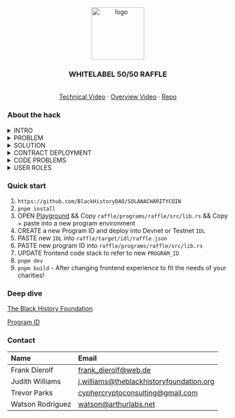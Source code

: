 <div align="center">
<img src="https://i.ibb.co/tw16xxrn/photo-2025-04-01-23-09-13.jpg" alt="logo" width="120" height="120" />
</div>

<h3 align="center">WHITELABEL 50/50 RAFFLE</h3>
  <p align="center">
  <br />
    <a href="https://www.loom.com/share/92f62aa749bd42df83549c2a286b1c46">Technical Video</a>
    ·
    <a href="https://www.youtube.com/watch?v=wbvuLKwJRlI">Overview Video</a>
    ·
    <a href="https://github.com/BlackHistoryDAO/SOLANACHARITYCOIN">Repo</a>
  </p>
</div>

### About the hack

<details>
  <summary>INTRO</summary>
  We're the team at The Black History Foundation, with a group of wonderful volunteers and advocates interested in building a permanent ledger of black ancestrial history. Our hackathon submission was a completely random and veriably transparent 50/50 raffle mechanism to help legally operating charities and DAOs raise funds.

  Our hackathon submission includes a nicely designed website, program ID reference, and interactive functions inside of Solanas ecosystem, with blockchain transactions to verify the hackathon efforts.
</details>

<details>
<summary>PROBLEM</summary>
There are two major problems that charities face:
1. Inprobablistic and abusive tendencies inside of 50/50 raffles.
2. There is no clear transparency or reputable gaining mechanisms that help verify the Charities authenticity.
</details>

<details>
<summary>SOLUTION</summary>
The solutions that we came up with to solve these problems:
1. Verifiably random lottery winners on public ledgers with public account values of the treasury to see real results.
2. Real charities can implement this program to enable an authentic and marketable service that helps both raise funds, and distribute winnings to their supportive donators.
</details>

<details>
<summary>CONTRACT DEPLOYMENT</summary>
1. The contract is initiated through `anchor deploy` - This needs a unique program ID to be viably deployed into the Solana blockchain.
2. The program receives all donations, and is programmable and changable to an admins wallet.
3. The program hosts specific state conditions and error handling to prevent incorrect payments and decisions to be made.
4. The frontend is the UI that helps ease the convenience of deployment, announcements, winner, and retrieval of funds but this can be used on any Solana IDE (Such as https://beta.solpg.io, by importing the code and program ID)
</details>


<details>
<summary>CODE PROBLEMS</summary>
1. As a demo/tester you will likely get several Hydration UI errors. We have found that once you handle the essential operations (Creating the raffle, donating to a raffle, or announcing a winner), it is useful to head back to the home index and then change the wallet from there to the permissioned account before then accessing another section of the site.
2. Some information may be static, but it is easy to implement and read the RPC indexing information from the public solana API (Read: https://solana.com/docs/rpc)
3. On live production, very rarely do some users not get selected, but if this happens, it is in your best ethical and legal interest to retrieve the arrayed list from the program and then use a transparent means of announcing the winner.
4. The treasury is currently enabled to retrieve all funds without announcing a winner, on live production - users should be aware of this issue and only consent to verified and audited program deployments.
</details>

<details>
<summary>USER ROLES</summary>
1. As the account treasurer, you and 3 other accounts are admin and permissioned to access and withdraw the funds of the account after a random verifiable winner is announced on the raffle information page.
2. As the participant or donator, you select a raffle in which you would like to participate in, and donate the funds.
</details>



### Quick start

1.  `https://github.com/BlackHistoryDAO/SOLANACHARITYCOIN`
2.  `pnpm install`
3.  OPEN [Playground](https://beta.solpg.io/) && Copy `raffle/programs/raffle/src/lib.rs` && Copy + paste into a new program environment
4.  CREATE a new Program ID and deploy into Devnet or Testnet `IDL`
5.  PASTE new `IDL` into `raffle/target/idl/raffle.json`
6. PASTE new program ID into `raffle/programs/raffle/src/lib.rs`
7.  UPDATE frontend code stack to refer to new `PROGRAM_ID`
8.  `pnpm dev`
9. `pnpm build` - After changing frontend experience to fit the needs of your charities!

### Deep dive

[The Black History Foundation](https://tbhfdn.org/)

[Program ID](https://github.com/BlackHistoryDAO/SOLANACHARITYCOIN/blob/main/raffle/programs/raffle/src/lib.rs)

### Contact

| Name            | Email                                    |
| :-------------- | :--------------------------------------- |
| Frank Dierolf   | frank_dierolf@web.de                     |
| Judith Williams | j.williams@theblackhistoryfoundation.org |
| Trevor Parks    | cyphercryptoconsulting@gmail.com         |
| Watson Rodriguez    | watson@arthurlabs.net         |
